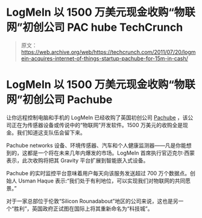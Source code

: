 # LogMeIn 以 1500 万美元现金收购“物联网”初创公司 PAC hube TechCrunch

> 原文：<https://web.archive.org/web/https://techcrunch.com/2011/07/20/logmein-acquires-internet-of-things-startup-pachube-for-15m-in-cash/>

# LogMeIn 以 1500 万美元现金收购“物联网”初创公司 Pachube

让你远程控制电脑和手机的 LogMeIn 已经收购了英国初创公司 [Pachube](https://web.archive.org/web/20221006115603/http://pachube.com/) ，该公司正在为传感器设备或传说中的“物联网”开发软件。1500 万美元的收购全是现金。我们知道这支队伍会留下来。

Pachube networks 设备、环境传感器、汽车和个人健康监测器——凡是你能想到的，这都是一个将在未来几年内爆发的市场。LogMeIn 首席执行官迈克尔·西蒙表示，此次收购将把其 Gravity 平台扩展到智能嵌入式设备。

Pachube 的实时监控平台意味着用户每天向该服务发送超过 700 万个数据点。创始人 Usman Haque 表示:“我们处于有利地位，可以实现我们对物联网的共同愿景。”

对于一家总部位于伦敦“Silicon Rounadabout”地区的公司来说，这也是另一个“胜利”，英国政府正试图在国际上将其重新命名为“科技城”。